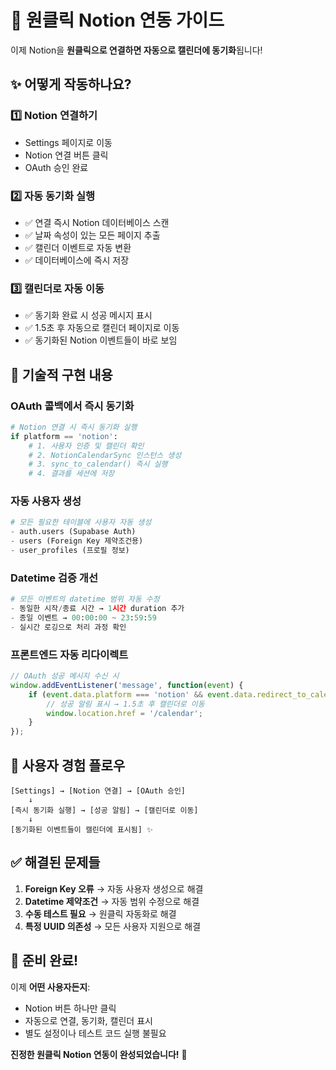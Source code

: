 # 🚀 원클릭 Notion 연동 가이드

이제 Notion을 **원클릭으로 연결하면 자동으로 캘린더에 동기화**됩니다!

## ✨ 어떻게 작동하나요?

### 1️⃣ **Notion 연결하기**
- Settings 페이지로 이동
- Notion 연결 버튼 클릭
- OAuth 승인 완료

### 2️⃣ **자동 동기화 실행**
- ✅ 연결 즉시 Notion 데이터베이스 스캔
- ✅ 날짜 속성이 있는 모든 페이지 추출
- ✅ 캘린더 이벤트로 자동 변환
- ✅ 데이터베이스에 즉시 저장

### 3️⃣ **캘린더로 자동 이동**
- ✅ 동기화 완료 시 성공 메시지 표시
- ✅ 1.5초 후 자동으로 캘린더 페이지로 이동
- ✅ 동기화된 Notion 이벤트들이 바로 보임

## 🔧 기술적 구현 내용

### **OAuth 콜백에서 즉시 동기화**
```python
# Notion 연결 시 즉시 동기화 실행
if platform == 'notion':
    # 1. 사용자 인증 및 캘린더 확인
    # 2. NotionCalendarSync 인스턴스 생성
    # 3. sync_to_calendar() 즉시 실행
    # 4. 결과를 세션에 저장
```

### **자동 사용자 생성**
```python
# 모든 필요한 테이블에 사용자 자동 생성
- auth.users (Supabase Auth)
- users (Foreign Key 제약조건용)
- user_profiles (프로필 정보)
```

### **Datetime 검증 개선**
```python
# 모든 이벤트의 datetime 범위 자동 수정
- 동일한 시작/종료 시간 → 1시간 duration 추가
- 종일 이벤트 → 00:00:00 ~ 23:59:59
- 실시간 로깅으로 처리 과정 확인
```

### **프론트엔드 자동 리다이렉트**
```javascript
// OAuth 성공 메시지 수신 시
window.addEventListener('message', function(event) {
    if (event.data.platform === 'notion' && event.data.redirect_to_calendar) {
        // 성공 알림 표시 → 1.5초 후 캘린더로 이동
        window.location.href = '/calendar';
    }
});
```

## 🎯 사용자 경험 플로우

```
[Settings] → [Notion 연결] → [OAuth 승인] 
    ↓
[즉시 동기화 실행] → [성공 알림] → [캘린더로 이동]
    ↓
[동기화된 이벤트들이 캘린더에 표시됨] ✨
```

## ✅ 해결된 문제들

1. **Foreign Key 오류** → 자동 사용자 생성으로 해결
2. **Datetime 제약조건** → 자동 범위 수정으로 해결
3. **수동 테스트 필요** → 원클릭 자동화로 해결
4. **특정 UUID 의존성** → 모든 사용자 지원으로 해결

## 🚀 준비 완료!

이제 **어떤 사용자든지**:
- Notion 버튼 하나만 클릭
- 자동으로 연결, 동기화, 캘린더 표시
- 별도 설정이나 테스트 코드 실행 불필요

**진정한 원클릭 Notion 연동이 완성되었습니다!** 🎉